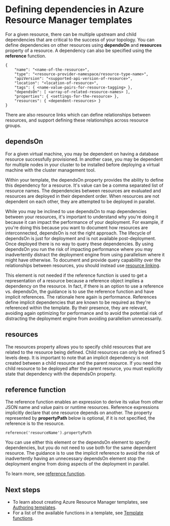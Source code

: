 <properties
   pageTitle="Defining dependencies in Azure Resource Manager templates"
   description="Describes how to set one resource as dependent on another resource during deployment."
   services="azure-resource-manager"
   documentationCenter="na"
   authors="mmercuri"
   manager="wpickett"
   editor=""/>

<tags
	ms.service="azure-resource-manager"
	ms.date="07/15/2015"
	wacn.date=""/>

# Defining dependencies in Azure Resource Manager templates

For a given resource, there can be multiple upstream and child dependencies that are critical to the success of your topology. You can define dependencies on other resources using **dependsOn** and 
**resources** property of a resource. A dependency can also be specified using the **reference** function.

    {
        "name": "<name-of-the-resource>",
        "type": "<resource-provider-namespace/resource-type-name>",
        "apiVersion": "<supported-api-version-of-resource>",
        "location": "<location-of-resource>",
        "tags": { <name-value-pairs-for-resource-tagging> },
        "dependsOn": [ <array-of-related-resource-names> ],
        "properties": { <settings-for-the-resource> },
        "resources": { <dependent-resources> }
    }

 There are also resource links which can define relationships between resources, and support defining these relationships across resource groups.

## dependsOn

For a given virtual machine, you may be dependent on having a database resource successfully provisioned. In another case, you may be dependent for multiple nodes in your cluster to be installed 
before deploying a virtual machine with the cluster management tool.

Within your template, the dependsOn property provides the ability to define this dependency for a resource. It's value can be a comma separated list of resource names. The dependencies between 
resources are evaluated and resources are deployed in their dependent order. When resources are not dependent on each other, they are attempted to be deployed in parallel. 

While you may be inclined to use dependsOn to map dependencies between your resources, it's important to understand why you're doing it because it can impact the performance of your deployment. 
For example, if you're doing this because you want to document how resources are interconnected, dependsOn is not the right approach. The lifecycle of dependsOn is just for deployment and is 
not available post-deployment. Once deployed there is no way to query these dependencies. By using dependsOn you run the risk of impacting performance where you may inadvertently distract the 
deployment engine from using parallelism where it might have otherwise. To document and provide query capabililty over the relationships between resources, you should instead use [resource linking](/documentation/articles/resource-group-link-resources).

This element is not needed if the reference function is used to get a representation of a resource because a reference object implies a dependency on the resource. In fact, if there is an 
option to use a reference vs. dependsOn, the guidance is to use the reference function and have implicit references. The rationale here again is performance.  References define implicit dependencies 
that are known to be required as they're referenced within the template. By their presence, they are relevant, avoiding again optimizing for performance and to avoid the potential risk of 
distracting the deployment engine from avoiding parallelism unnecessarily.

## resources

The resources property allows you to specify child resources that are related to the resource being defined. Child resources can only be defined 5 levels deep. It is important to note that an implicit dependency is not created between a child resource and the parent resource. If you need the child resource to be deployed after the parent resource, you must explicitly state that dependency with the dependsOn property. 

## reference function

The reference function enables an expression to derive its value from other JSON name and value pairs or runtime resources. Reference expressions implicitly declare that one resource depends on another. 
The property represented by **propertyPath** below is optional, if it is not specified, the reference is to the resource.

    reference('resourceName').propertyPath

You can use either this element or the dependsOn element to specify dependencies, but you do not need to use both for the same dependent resource. The guidance is to use the implicit reference to avoid the 
risk of inadvertently having an unnecessary dependsOn element stop the deployment engine from doing aspects of the deployment in parallel.

To learn more, see [reference function](/documentation/articles/resource-group-template-functions#reference).

## Next steps

- To learn about creating Azure Resource Manager templates, see [Authoring templates](/documentation/articles/resource-group-authoring-templates). 
- For a list of the available functions in a template, see [Template functions](/documentation/articles/resource-group-template-functions).


